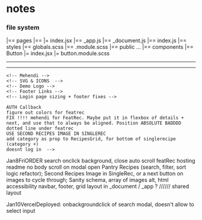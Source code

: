 # notes

### file system
|== pages
    |== <name>
        |= index.jsx
    |== _app.js
    |== _document.js
    |== index.js
|== styles
    |== globals.scss
    |== <name>.module.scss
|== public
    ...
|== components
    |== Button
        |= index.jsx
        |= button.module.scss

---
<!-- todo 

- featRecipe API / getAllFeaturableRecipes => allow params for /snacks only! featRecipe/
- assigned color functions / option in SANITYIO for colors - featured & single 
- api for ingredients to have caloric values
- figure out 'next' featured recipe
- spice in grid form 

dec 31st LEFT - 
MORE RECIPES COMPONENT
    - made, with options 
    - css grid

PANTRY
    - css grid ingredients, add up ingredients and check any recipes
    - visually similar to more recipes, might be reusable

SEARCH 
    - ONLY RECIPES, ingredients section only in pantry (doesn't make sense to search for ingredients)

CSS GRID for INDEX -> footer

REGISTER -
    sanityio schema for users
    authentication
    saved recipes, with user schema

ABOUT - 
    simple write up
    SOCIALS coming soon

IMAGES - 
    squared, sanity asset pipeline image editor
    sanity array of images schema

DIFFICULTY - 
    make css bar of 10steps

LOAD SANITY DATA! 

ART -
    mehendi stock art, placed at edges of pages
    dotted lines
    svg for next featured recipe,  -->

--- 
<!-- 
division of tasks

JAN 1st - 
    REGISTER / AUTHENTICATION
    SANITYIO USER SCHEMA
    queries to save recipe to user

    ABOUT
    simple write up

    ? -> next feat recipe svg, mehendi
JAN 2nd -
    CSS GRID
    index css grid, sticky footer
    MORE RECIPES COMPONENT

    ? -> mehendi, auth completion (callback, login page css grid)
JAN 3rd -
    SEARCH
    SANITY DATA LOAD 
    DIFFICULTY BAR 

    ? -> PANTRY, IMAGES
JAN 4th -
    PANTRY
    HOSTING
    RESUME 
    a/A

    'COMPLETED'

---  -->

<!-- regrouping on JAN 5th! 

remainders - 
    SANITYIO USER SCHEMA 
    SAVED RECIPES 
    AUTH CALLBACK
        - 
    MEHENDI CSS 
    SVGS & ICONS (inc. DOTTED LINES)
    DEMO (NAVBAR LOGO)
        - 
    FUZZY JSON SEARCH (NAVBAR) 
    SEARCH (NAVBAR) MODAL / STYLING 
    SEARCH / FILTER (RECIPES) LOGIC
        - 
    PANTRY
        - 
    COMPLETION OF AUX PAGES (SOCIALS, ABOUT)
    FOOTER LINKS
        -
    AUTO IMAGE PIPELINE SANITYIO
    SANITYIO DATA LOAD - RECIPES + INGREDIENTS + ETC -->


<!-- AuxWork -->
    <!-- Mehendi -->
    <!-- SVG & ICONS  -->
    <!-- Demo Logo -->
    <!-- Footer Links -->
    <!-- Login page sizing + footer fixes -->

<!-- AuxWork (cont.)
    Blog Divs
    Index MoreRecipes Comp
    -
    Sanity Image Pipeline
    MoreRecipes Comp following SingleRecipe
    cont. Mehendi / diff one on [recipe].js
    Aux Pages (social / about)
    <!-- getStaticProps for recipes.js -->
    AUTH Callback
    figure out colors for featrec
    FIX !!!! mehendi for FeatRec. Maybe put it in flexbox of details + next, and use that to always be aligned. Position ABSOLUTE BADDDD
    dotted line under featrec
    USE SECOND RECIPES IMAGE IN SINGLEREC
    add category as prop to RecipesGrid, for bottom of singlerecipe (category +)
    doesnt log in  -->

Jan8FriORDER
    <!-- Sanity Image Pipeline -->
    <!-- MoreRecipes (by category, after SingleRecipe); -->
    <!-- Aux Pages (socials / about) -->
    <!-- FeatRec Mehendi fix, flexbox with details + next (currently pos absoluted); -->
    <!-- dotted svg under featRec, better way to implement? -->
    <!-- Difficulty bar on Single Recipe -->
    <!-- AUTH - callback (change to index), redirect upon sign in (to index)e -->
    <!-- Fuzzy search (navbar) => modal + full search ONLY DONE ON INDEX PAGE! -->
    <!-- Colors for Recipes, in Schema -->
    <!-- custom error page for pantry / change 404 -->
    search onclick background, close
    auto scroll featRec
    hosting
    readme
    no body scroll on modal open
    Pantry
    Recipes (search, filter, sort logic refactor);
    Second Recipes Image in SingleRec, or a next button on images to cycle through;
    Sanity schema, array of images
    alt, html accessibility 
    navbar, footer, grid layout in _document / _app ? ////// shared layout
    

Jan10VercelDeployed:
    <!-- Footer fully bottom  -->
    onbackgroundclick of search modal, doesn't allow to select input
    <!-- about & social pushed down by modal, useRouter to check for /index/ page? -->